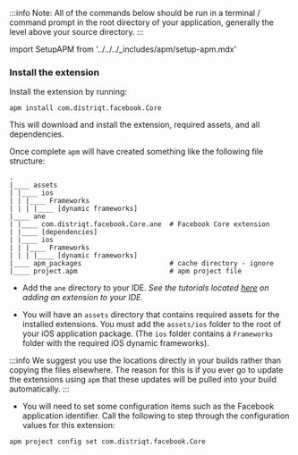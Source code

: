 


:::info 
Note: All of the commands below should be run in a terminal / command prompt in the root directory of your application, generally the level above your source directory.
:::

import SetupAPM from '../../../_includes/apm/setup-apm.mdx'

<SetupAPM />


### Install the extension 

Install the extension by running: 

```
apm install com.distriqt.facebook.Core
```

This will download and install the extension, required assets, and all dependencies.

Once complete `apm` will have created something like the following file structure: 

```
.
|____ assets
| |____ ios 
| | |____ Frameworks
| | | |____ [dynamic frameworks]
|____ ane
| |____ com.distriqt.facebook.Core.ane	# Facebook Core extension
| |____ [dependencies]
| |____ ios 
| | |____ Frameworks
| | | |____ [dynamic frameworks]
|____ apm_packages						# cache directory - ignore
|____ project.apm						# apm project file
```

- Add the `ane` directory to your IDE. *See the tutorials located [here](/docs/tutorials/getting-started) on adding an extension to your IDE.*

- You will have an `assets` directory that contains required assets for the installed extensions. You must add the `assets/ios` folder to the root of your iOS application package. (The `ios` folder contains a `Frameworks` folder with the required iOS dynamic frameworks). 

:::info
We suggest you use the locations directly in your builds rather than copying the files elsewhere. The reason for this is if you ever go to update the extensions using `apm` that these updates will be pulled into your build automatically.
:::

- You will need to set some configuration items such as the Facebook application identifier. Call the following to step through the configuration values for this extension:

```
apm project config set com.distriqt.facebook.Core
```




